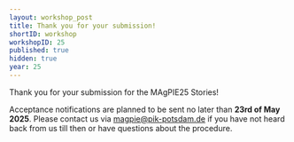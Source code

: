 ```yaml
---
layout: workshop_post 
title: Thank you for your submission!
shortID: workshop
workshopID: 25
published: true
hidden: true
year: 25
---
```


Thank you for your submission for the MAgPIE25 Stories!

Acceptance notifications are planned to be sent no later than **23rd of May 2025**. Please contact us via <magpie@pik-potsdam.de> if you have not heard back from us till then or have questions about the procedure.

